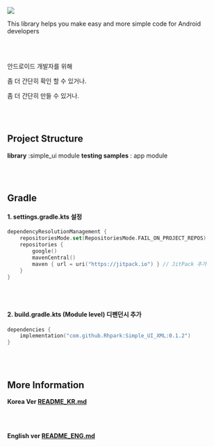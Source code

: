 [![](https://jitpack.io/v/rhpark/Simple_UI_XML.svg)](https://jitpack.io/#rhpark/Simple_UI_XML)

This library helps you make easy and more simple code for Android developers

<br>
</br>


안드로이드 개발자를 위해

좀 더 간단히 확인 할 수 있거나.

좀 더 간단히 만들 수 있거나.

<br>
</br>

## Project Structure
**library**  :simple_ui module 
**testing samples** : app module

<br>
</br>

## Gradle

#### 1. settings.gradle.kts 설정
```kotlin
dependencyResolutionManagement {
    repositoriesMode.set(RepositoriesMode.FAIL_ON_PROJECT_REPOS)
    repositories {
        google()
        mavenCentral()
        maven { url = uri("https://jitpack.io") } // JitPack 추가
    }
}
```

<br>
</br>

#### 2. build.gradle.kts (Module level) 디펜던시 추가
```kotlin
dependencies {
    implementation("com.github.Rhpark:Simple_UI_XML:0.1.2")
}
```

<br>
</br>

## More Information
**Korea Ver [README_KR.md](README_KR.md)**

<br>
</br>
 
**English ver [README_ENG.md](README_ENG.md)**
